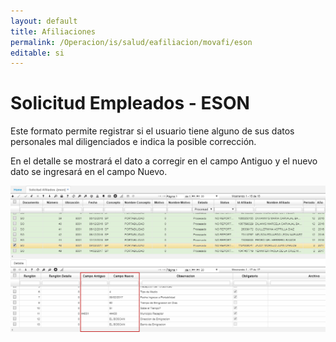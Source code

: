 ```yaml
---
layout: default
title: Afiliaciones
permalink: /Operacion/is/salud/eafiliacion/movafi/eson
editable: si
---
```


# Solicitud Empleados - ESON

Este formato permite registrar si el usuario tiene alguno de sus datos personales mal diligenciados e indica la posible corrección.  

En el detalle se mostrará el dato a corregir en el campo Antiguo y el nuevo dato se ingresará en el campo Nuevo.  

![](eson.png)